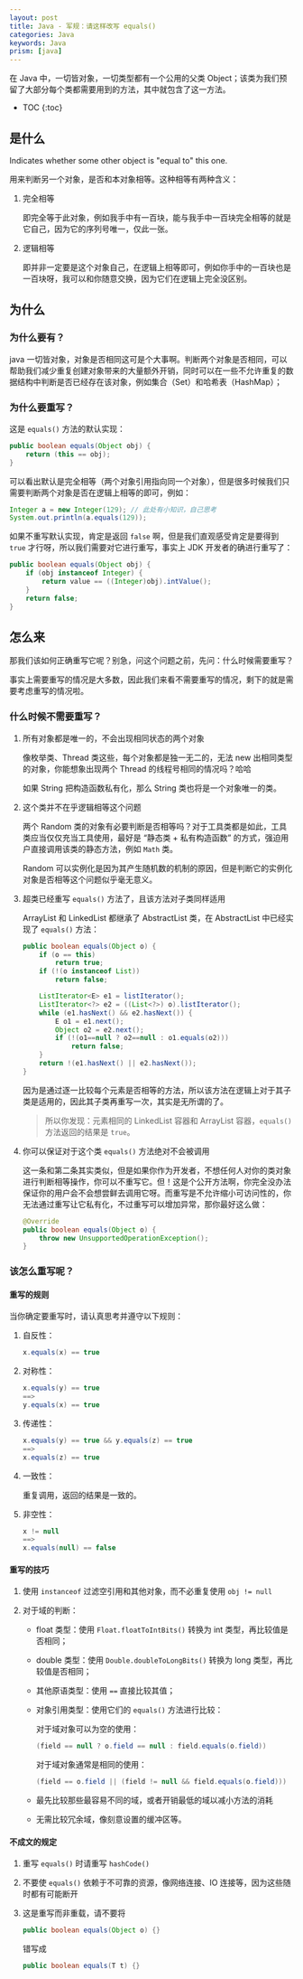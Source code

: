 ```yaml
---
layout: post
title: Java - 军规：请这样改写 equals()
categories: Java
keywords: Java
prism: [java]
---
```


在 Java 中，一切皆对象，一切类型都有一个公用的父类 Object；该类为我们预留了大部分每个类都需要用到的方法，其中就包含了这一方法。

* TOC
{:toc}

## 是什么

Indicates whether some other object is "equal to" this one.

用来判断另一个对象，是否和本对象相等。这种相等有两种含义：

1. 完全相等

    即完全等于此对象，例如我手中有一百块，能与我手中一百块完全相等的就是它自己，因为它的序列号唯一，仅此一张。

2. 逻辑相等

    即并非一定要是这个对象自己，在逻辑上相等即可，例如你手中的一百块也是一百块呀，我可以和你随意交换，因为它们在逻辑上完全没区别。

## 为什么

### 为什么要有？

java 一切皆对象，对象是否相同这可是个大事啊。判断两个对象是否相同，可以帮助我们减少重复创建对象带来的大量额外开销，同时可以在一些不允许重复的数据结构中判断是否已经存在该对象，例如集合（Set）和哈希表（HashMap）；

### 为什么要重写？

这是 `equals()` 方法的默认实现：

```java
public boolean equals(Object obj) {
    return (this == obj);
}
```

可以看出默认是完全相等（两个对象引用指向同一个对象），但是很多时候我们只需要判断两个对象是否在逻辑上相等的即可，例如：

```java
Integer a = new Integer(129); // 此处有小知识，自己思考
System.out.println(a.equals(129));
```

如果不重写默认实现，肯定是返回 `false` 啊，但是我们直观感受肯定是要得到 `true` 才行呀，所以我们需要对它进行重写，事实上 JDK 开发者的确进行重写了：

```java
public boolean equals(Object obj) {
    if (obj instanceof Integer) {
        return value == ((Integer)obj).intValue();
    }
    return false;
}
```

## 怎么来

那我们该如何正确重写它呢？别急，问这个问题之前，先问：什么时候需要重写？

事实上需要重写的情况是大多数，因此我们来看不需要重写的情况，剩下的就是需要考虑重写的情况啦。

### 什么时候不需要重写？

1. 所有对象都是唯一的，不会出现相同状态的两个对象

    像枚举类、Thread 类这些，每个对象都是独一无二的，无法 new 出相同类型的对象，你能想象出现两个 Thread 的线程号相同的情况吗？哈哈

    如果 String 把构造函数私有化，那么 String 类也将是一个对象唯一的类。

2. 这个类并不在乎逻辑相等这个问题

    两个 Random 类的对象有必要判断是否相等吗？对于工具类都是如此，工具类应当仅仅充当工具使用，最好是 “静态类 + 私有构造函数” 的方式，强迫用户直接调用该类的静态方法，例如 `Math` 类。

    Random 可以实例化是因为其产生随机数的机制的原因，但是判断它的实例化对象是否相等这个问题似乎毫无意义。

3. 超类已经重写 `equals()` 方法了，且该方法对子类同样适用

    ArrayList 和 LinkedList 都继承了 AbstractList 类，在 AbstractList 中已经实现了 `equals()` 方法：

    ```java
    public boolean equals(Object o) {
        if (o == this)
            return true;
        if (!(o instanceof List))
            return false;

        ListIterator<E> e1 = listIterator();
        ListIterator<?> e2 = ((List<?>) o).listIterator();
        while (e1.hasNext() && e2.hasNext()) {
            E o1 = e1.next();
            Object o2 = e2.next();
            if (!(o1==null ? o2==null : o1.equals(o2)))
                return false;
        }
        return !(e1.hasNext() || e2.hasNext());
    }
    ```

    因为是通过逐一比较每个元素是否相等的方法，所以该方法在逻辑上对于其子类是适用的，因此其子类再重写一次，其实是无所谓的了。

    > 所以你发现：元素相同的 LinkedList 容器和 ArrayList 容器，`equals()` 方法返回的结果是 `true`。

4. 你可以保证对于这个类 `equals()` 方法绝对不会被调用

    这一条和第二条其实类似，但是如果你作为开发者，不想任何人对你的类对象进行判断相等操作，你可以不重写它。但！这是个公开方法啊，你完全没办法保证你的用户会不会想尝鲜去调用它呀。而重写是不允许缩小可访问性的，你无法通过重写让它私有化，不过重写可以增加异常，那你最好这么做：

    ```java
    @Override
    public boolean equals(Object o) {
        throw new UnsupportedOperationException();
    }
    ```

### 该怎么重写呢？

#### 重写的规则

当你确定要重写时，请认真思考并遵守以下规则：

1. 自反性：

    ```java
    x.equals(x) == true
    ```

2. 对称性：

    ```java
    x.equals(y) == true
    ==>
    y.equals(x) == true
    ```

3. 传递性：

    ```java
    x.equals(y) == true && y.equals(z) == true
    ==>
    x.equals(z) == true
    ```

4. 一致性：

    重复调用，返回的结果是一致的。

5. 非空性：

    ```java
    x != null
    ==>
    x.equals(null) == false
    ```

#### 重写的技巧

1. 使用 `instanceof` 过滤空引用和其他对象，而不必重复使用 `obj != null`

2. 对于域的判断：

    * float 类型：使用 `Float.floatToIntBits()` 转换为 int 类型，再比较值是否相同；
    * double 类型：使用 `Double.doubleToLongBits()` 转换为 long 类型，再比较值是否相同；
    * 其他原语类型：使用 `==` 直接比较其值；
    * 对象引用类型：使用它们的 `equals()` 方法进行比较：

        对于域对象可以为空的使用：

        ```java
        (field == null ? o.field == null : field.equals(o.field))
        ```

        对于域对象通常是相同的使用：

        ```java
        (field == o.field || (field != null && field.equals(o.field)))
        ```

    * 最先比较那些最容易不同的域，或者开销最低的域以减小方法的消耗

    * 无需比较冗余域，像刻意设置的缓冲区等。

#### 不成文的规定

1. 重写 `equals()` 时请重写 `hashCode()`

2. 不要使 `equals()` 依赖于不可靠的资源，像网络连接、IO 连接等，因为这些随时都有可能断开

3. 这是重写而非重载，请不要将 

    ```java
    public boolean equals(Object o) {}
    ```

    错写成

    ```java
    public boolean equals(T t) {}
    ```